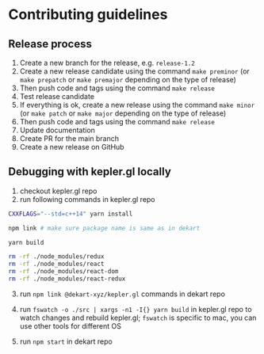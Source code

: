 # Contributing guidelines

## Release process

1. Create a new branch for the release, e.g. `release-1.2`
2. Create a new release candidate using the command `make preminor` (or `make prepatch` or `make premajor` depending on the type of release)
3. Then push code and tags using the command `make release`
4. Test release candidate
5. If everything is ok, create a new release using the command `make minor` (or `make patch` or `make major` depending on the type of release)
6. Then push code and tags using the command `make release`
7. Update documentation
8. Create PR for the main branch
9. Create a new release on GitHub

## Debugging with kepler.gl locally

1. checkout kepler.gl repo
2. run following commands in kepler.gl repo

```bash
CXXFLAGS="--std=c++14" yarn install

npm link # make sure package name is same as in dekart

yarn build

rm -rf ./node_modules/redux 
rm -rf ./node_modules/react
rm -rf ./node_modules/react-dom 
rm -rf ./node_modules/react-redux 
```
3. run `npm link @dekart-xyz/kepler.gl` commands in dekart repo

4. run `fswatch -o ./src | xargs -n1 -I{} yarn build` in kepler.gl repo to watch changes and rebuild kepler.gl; `fswatch` is specific to mac, you can use other tools for different OS

5. run `npm start` in dekart repo